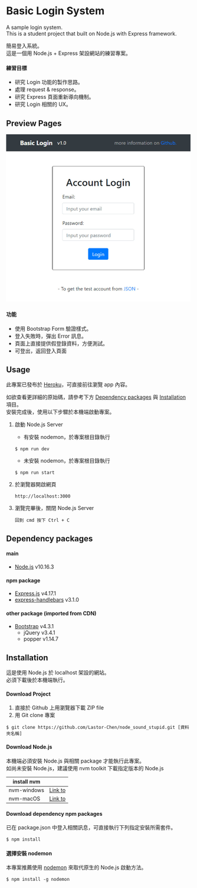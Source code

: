 # Basic Login System
A sample login system. <br>
This is a student project that built on Node.js with Express framework.

簡易登入系統。 <br>
這是一個用 Node.js + Express 架設網站的練習專案。

#### 練習目標
* 研究 Login 功能的製作思路。
* 處理 request & response。
* 研究 Express 頁面重新導向機制。
* 研究 Login 相關的 UX。

## Preview Pages
<img src="/public/img/preview.jpg" alt="preview" width="500px">

#### 功能
* 使用 Bootstrap Form 驗證樣式。
* 登入失敗時，彈出 Error 訊息。
* 頁面上直接提供假登錄資料，方便測試。
* 可登出，返回登入頁面


## Usage
此專案已發布於 [Heroku](https://node-login-basic.herokuapp.com/)，可直接前往瀏覽 app 內容。

如欲查看更詳細的原始碼，請參考下方 [Dependency packages](#Dependency-packages) 與 [Installation](#Installation) 項目。 <br>
安裝完成後，使用以下步驟於本機端啟動專案。

1. 啟動 Node.js Server
    
    * 有安裝 nodemon，於專案根目錄執行
    ```
    $ npm run dev
    ```

    * 未安裝 nodemon，於專案根目錄執行
    ```
    $ npm run start
    ```

2. 於瀏覽器開啟網頁
    ```
    http://localhost:3000
    ```

3. 瀏覽完畢後，關閉 Node.js Server
    ```
    回到 cmd 按下 Ctrl + C
    ```

## Dependency packages
#### main
* [Node.js](https://nodejs.org/en/) v10.16.3

#### npm package
* [Express.js](https://expressjs.com/) v4.17.1
* [express-handlebars](https://www.npmjs.com/package/express-handlebars) v3.1.0

#### other package (imported from CDN)
* [Bootstrap](https://getbootstrap.com/) v4.3.1
  * jQuery v3.4.1
  * popper v1.14.7


## Installation
這是使用 Node.js 於 localhost 架設的網站。 <br>
必須下載後於本機端執行。

#### Download Project
1. 直接於 Github 上用瀏覽器下載 ZIP file
2. 用 Git clone 專案
```
$ git clone https://github.com/Lastor-Chen/node_sound_stupid.git [資料夾名稱]
```

#### Download Node.js
本機端必須安裝 Node.js 與相關 package 才能執行此專案。 <br>
如尚未安裝 Node.js，建議使用 nvm toolkit 下載指定版本的 Node.js

| install nvm |  |
| -------- | -------- |
| nvm-windows     | [Link to](https://github.com/coreybutler/nvm-windows) |
| nvm-macOS     | [Link to](https://github.com/nvm-sh/nvm) |

#### Download dependency npm packages
已在 package.json 中登入相關訊息，可直接執行下列指定安裝所需套件。
```
$ npm install
```

#### 選擇安裝 nodemon
本專案推薦使用 [nodemon](https://github.com/remy/nodemon) 來取代原生的 Node.js 啟動方法。
```
$ npm install -g nodemon
```
